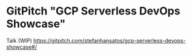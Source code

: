 # GitPitch "GCP Serverless DevOps Showcase"

Talk (WIP) https://gitpitch.com/stefanhansatos/gcp-serverless-devops-showcase#/

